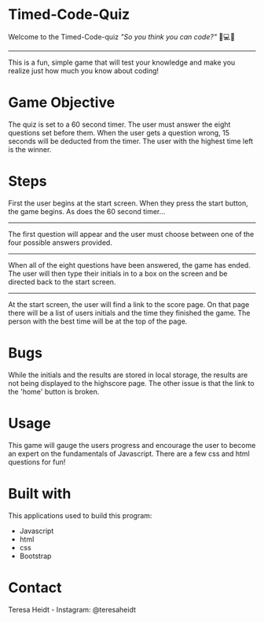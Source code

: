 # Timed-Code-Quiz
Welcome to the Timed-Code-quiz *"So you think you can code?"* 
💃💻💃
____
This is a fun, simple game that will test your knowledge and make you realize just how much you know about coding!

# Game Objective
The quiz is set to a 60 second timer. The user must answer the eight questions set before them. When the user gets a question wrong, 15 seconds will be deducted from the timer. The user with the highest time left is the winner. 

# Steps
First the user begins at the start screen. When they press the start button, the game begins. As does the 60 second timer...
____
The first question will appear and the user must choose between one of the four possible answers provided.
___
When all of the eight questions have been answered, the game has ended. The user will then type their initials in to a box on the screen and be directed back to the start screen. 
___
At the start screen, the user will find a link to the score page. On that page there will be a list of users initials and the time they finished the game. The person with the best time will be at the top of the page. 
 
# Bugs
While the initials and the results are stored in local storage, the results are not being displayed to the highscore page. The other issue is that the link to the 'home' button is broken. 

# Usage
This game will gauge the users progress and encourage the user to become an expert on the fundamentals of Javascript. There are a few css and html questions for fun!

# Built with
This applications used to build this program:
* Javascript
* html
* css
* Bootstrap

# Contact
Teresa Heidt - Instagram: @teresaheidt